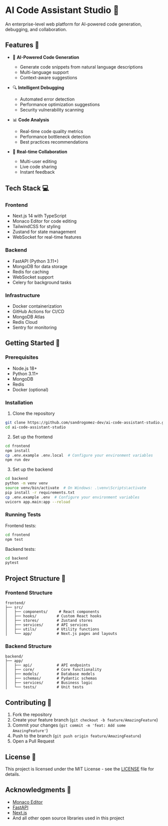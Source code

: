 # AI Code Assistant Studio 🚀

An enterprise-level web platform for AI-powered code generation, debugging, and collaboration.

## Features 🌟

- 🤖 **AI-Powered Code Generation**
  - Generate code snippets from natural language descriptions
  - Multi-language support
  - Context-aware suggestions

- 🔍 **Intelligent Debugging**
  - Automated error detection
  - Performance optimization suggestions
  - Security vulnerability scanning

- 📊 **Code Analysis**
  - Real-time code quality metrics
  - Performance bottleneck detection
  - Best practices recommendations

- 👥 **Real-time Collaboration**
  - Multi-user editing
  - Live code sharing
  - Instant feedback

## Tech Stack 💻

### Frontend
- Next.js 14 with TypeScript
- Monaco Editor for code editing
- TailwindCSS for styling
- Zustand for state management
- WebSocket for real-time features

### Backend
- FastAPI (Python 3.11+)
- MongoDB for data storage
- Redis for caching
- WebSocket support
- Celery for background tasks

### Infrastructure
- Docker containerization
- GitHub Actions for CI/CD
- MongoDB Atlas
- Redis Cloud
- Sentry for monitoring

## Getting Started 🚀

### Prerequisites
- Node.js 18+
- Python 3.11+
- MongoDB
- Redis
- Docker (optional)

### Installation

1. Clone the repository
```bash
git clone https://github.com/sandrogomez-dev/ai-code-assistant-studio.git
cd ai-code-assistant-studio
```

2. Set up the frontend
```bash
cd frontend
npm install
cp .env.example .env.local  # Configure your environment variables
npm run dev
```

3. Set up the backend
```bash
cd backend
python -m venv venv
source venv/bin/activate  # On Windows: .\venv\Scripts\activate
pip install -r requirements.txt
cp .env.example .env  # Configure your environment variables
uvicorn app.main:app --reload
```

### Running Tests

Frontend tests:
```bash
cd frontend
npm test
```

Backend tests:
```bash
cd backend
pytest
```

## Project Structure 📁

### Frontend Structure
```
frontend/
├── src/
│   ├── components/     # React components
│   ├── hooks/         # Custom React hooks
│   ├── stores/        # Zustand stores
│   ├── services/      # API services
│   ├── utils/         # Utility functions
│   └── app/           # Next.js pages and layouts
```

### Backend Structure
```
backend/
├── app/
│   ├── api/           # API endpoints
│   ├── core/          # Core functionality
│   ├── models/        # Database models
│   ├── schemas/       # Pydantic schemas
│   ├── services/      # Business logic
│   └── tests/         # Unit tests
```

## Contributing 🤝

1. Fork the repository
2. Create your feature branch (`git checkout -b feature/AmazingFeature`)
3. Commit your changes (`git commit -m 'feat: Add some AmazingFeature'`)
4. Push to the branch (`git push origin feature/AmazingFeature`)
5. Open a Pull Request

## License 📝

This project is licensed under the MIT License - see the [LICENSE](LICENSE) file for details.

## Acknowledgments 🙏

- [Monaco Editor](https://microsoft.github.io/monaco-editor/)
- [FastAPI](https://fastapi.tiangolo.com/)
- [Next.js](https://nextjs.org/)
- And all other open source libraries used in this project
